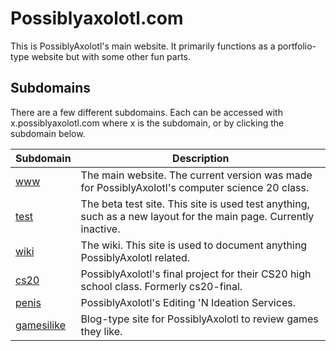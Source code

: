 # Possiblyaxolotl.com

This is PossiblyAxolotl's main website. It primarily functions as a portfolio-type website but with some other fun parts.

## Subdomains

There are a few different subdomains. Each can be accessed with x.possiblyaxolotl.com where x is the subdomain, or by clicking the subdomain below.

|Subdomain|Description|
|---------|-----------|
|[www](https://www.possiblyaxolotl.com)|The main website. The current version was made for PossiblyAxolotl's computer science 20 class.|
|[test](https://test.possiblyaxolotl.com)|The beta test site. This site is used test anything, such as a new layout for the main page. Currently inactive.|
|[wiki](/)|The wiki. This site is used to document anything PossiblyAxolotl related.|
|[cs20](https://cs20.possiblyaxolotl.com)|PossiblyAxolotl's final project for their CS20 high school class. Formerly cs20-final.|
|[penis](https://penis.possiblyaxolotl.com)|PossiblyAxolotl's Editing 'N Ideation Services.|
|[gamesilike](https://gamesilike.possiblyaxolotl.com)|Blog-type site for PossiblyAxolotl to review games they like.|
